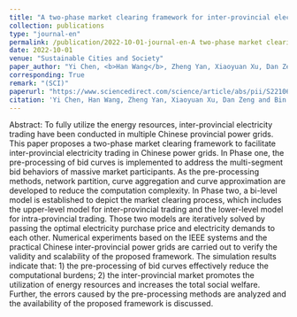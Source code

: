 ```yaml
---
title: "A two-phase market clearing framework for inter-provincial electricity trading in Chinese power grids"
collection: publications
type: "journal-en"
permalink: /publication/2022-10-01-journal-en-A two-phase market clearing framework for inter-provincial electricity trading in Chinese power grids
date: 2022-10-01
venue: "Sustainable Cities and Society"
paper_author: "Yi Chen, <b>Han Wang</b>, Zheng Yan, Xiaoyuan Xu, Dan Zeng, Bin Ma"
corresponding: True
remark: "(SCI)"
paperurl: "https://www.sciencedirect.com/science/article/abs/pii/S2210670722003754"
citation: 'Yi Chen, Han Wang, Zheng Yan, Xiaoyuan Xu, Dan Zeng and Bin Ma, "A two-phase market clearing framework for inter-provincial electricity trading in Chinese power grids," <i>Sustainable Cities and Society</i>, vol. 85, pp. 104057, 2022.'
---
```


Abstract:
To fully utilize the energy resources, inter-provincial electricity trading have been conducted in multiple Chinese provincial power grids. This paper proposes a two-phase market clearing framework to facilitate inter-provincial electricity trading in Chinese power grids. In Phase one, the pre-processing of bid curves is implemented to address the multi-segment bid behaviors of massive market participants. As the pre-processing methods, network partition, curve aggregation and curve approximation are developed to reduce the computation complexity. In Phase two, a bi-level model is established to depict the market clearing process, which includes the upper-level model for inter-provincial trading and the lower-level model for intra-provincial trading. Those two models are iteratively solved by passing the optimal electricity purchase price and electricity demands to each other. Numerical experiments based on the IEEE systems and the practical Chinese inter-provincial power grids are carried out to verify the validity and scalability of the proposed framework. The simulation results indicate that: 1) the pre-processing of bid curves effectively reduce the computational burdens; 2) the inter-provincial market promotes the utilization of energy resources and increases the total social welfare. Further, the errors caused by the pre-processing methods are analyzed and the availability of the proposed framework is discussed.